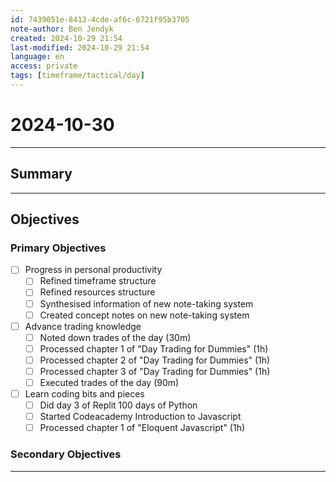 ```yaml
---
id: 7439051e-8413-4cde-af6c-6721f95b3705
note-author: Ben Jendyk
created: 2024-10-29 21:54
last-modified: 2024-10-29 21:54
language: en
access: private
tags: [timeframe/tactical/day]
---
```


# 2024-10-30

---

## Summary

---

## Objectives

### Primary Objectives

- [ ] Progress in personal productivity
	- [ ] Refined timeframe structure
	- [ ] Refined resources structure
	- [ ] Synthesised information of new note-taking system
	- [ ] Created concept notes on new note-taking system
- [ ] Advance trading knowledge
	- [ ] Noted down trades of the day (30m)
	- [ ] Processed chapter 1 of "Day Trading for Dummies" (1h)
	- [ ] Processed chapter 2 of "Day Trading for Dummies" (1h)
	- [ ] Processed chapter 3 of "Day Trading for Dummies" (1h)
	- [ ] Executed trades of the day (90m)
- [ ] Learn coding bits and pieces
	- [ ] Did day 3 of Replit 100 days of Python
	- [ ] Started Codeacademy Introduction to Javascript
	- [ ] Processed chapter 1 of "Eloquent Javascript" (1h)

### Secondary Objectives

---
